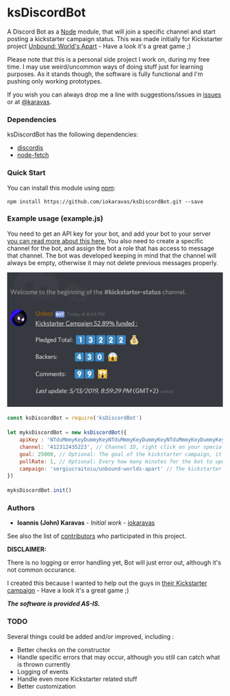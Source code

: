 # ksDiscordBot

A Discord Bot as a [Node](http://nodejs.org/) module, that will join a specific channel and start posting a kickstarter
campaign status. This was made initially for Kickstarter project [Unbound: World's Apart](https://www.kickstarter.com/projects/sergiucraitoiu/unbound-worlds-apart) - Have a look it's a great game ;)

Please note that this is a personal side project I work on, during my free time.
I may use weird/uncommon ways of doing stuff just for learning purposes.
As it stands though, the software is fully functional and I'm pushing only working prototypes.

If you wish you can always drop me a line with suggestions/issues in [issues](https://github.com/iokaravas/ksDiscordBot/issues) or at [@karavas](https://twitter.com/karavas).

### Dependencies

ksDiscordBot has the following dependencies:
- [discordjs](https://www.npmjs.com/package/discord.js)
- [node-fetch](https://www.npmjs.com/package/node-fetch)

### Quick Start
You can install this module using [npm](http://github.com/isaacs/npm):

`npm install https://github.com/iokaravas/ksDiscordBot.git --save`

### Example usage (example.js)

You need to get an API key for your bot, and add your bot to your server [you can read more about this here.](https://www.digitaltrends.com/gaming/how-to-make-a-discord-bot/)
You also need to create a specific channel for the bot, and assign the bot a role that has access to message that channel.
The bot was developed keeping in mind that the channel will always be empty, otherwise it may not delete previous messages properly.

![This is an example output of the bot](example_output.png?raw=true "This is an example output of the bot")

```js
const ksDiscordBot = require('ksDiscordBot')

let myksDiscordBot = new ksDiscordBot({
    apiKey : 'NTduMmmyKeyDummyKeyNTduMmmyKeyDummyKeyNTduMmmyKeyDummyKeyReplace', // Discord API key
    channel: '412312435223', // Channel ID, right click on your special channel and copy ID, then paste here
    goal: 25000, // Optional: The goal of the kickstarter campaign, it will add a percentage on the message
    pollRate: 1, // Optional: Every how many minutes for the bot to update / recheck the status
    campaign: 'sergiucraitoiu/unbound-worlds-apart' // The kickstarter project (it's part of the URL)
})

myksDiscordBot.init()
```

### Authors

* **Ioannis (John) Karavas** - *Initial work* - [iokaravas](https://github.com/iokaravas)

See also the list of [contributors](https://github.com/ksDiscordBot/contributors) who participated in this project.

****DISCLAIMER:****

There is no logging or error handling yet, Bot will just error out, although it's not common occurance.

I created this because I wanted to help out the guys in [their Kickstarter campaign](https://www.kickstarter.com/projects/sergiucraitoiu/unbound-worlds-apart) - Have a look it's a great game ;)

***The software is provided AS-IS.***

### TODO
Several things could be added and/or improved, including :
* Better checks on the constructor
* Handle specific errors that may occur, although you still can catch what is thrown currently
* Logging of events
* Handle even more Kickstarter related stuff
* Better customization
